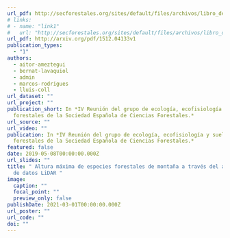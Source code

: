 ```yaml
---
url_pdf: http://secforestales.org/sites/default/files/archivos/libro_de_resumenes_def.pdf
# links:
# - name: "link1"
#   url: "http://secforestales.org/sites/default/files/archivos/libro_de_resumenes_def.pdf"
url_pdf: http://arxiv.org/pdf/1512.04133v1
publication_types:
  - "1"
authors:
  - aitor-ameztegui
  - bernat-lavaquiol
  - admin
  - marcos-rodrigues
  - lluis-coll
url_dataset: ""
url_project: ""
publication_short: In *IV Reunión del grupo de ecología, ecofisiología y suelos
  forestales de la Sociedad Española de Ciencias Forestales.*
url_source: ""
url_video: ""
publication: In *IV Reunión del grupo de ecología, ecofisiología y suelos
  forestales de la Sociedad Española de Ciencias Forestales.*
featured: false
date: 2019-05-08T00:00:00.000Z
url_slides: ""
title: " Altura máxima de especies forestales de montaña a través del análisis
  de datos LiDAR "
image:
  caption: ""
  focal_point: ""
  preview_only: false
publishDate: 2021-03-01T00:00:00.000Z
url_poster: ""
url_code: ""
doi: ""
---
```

